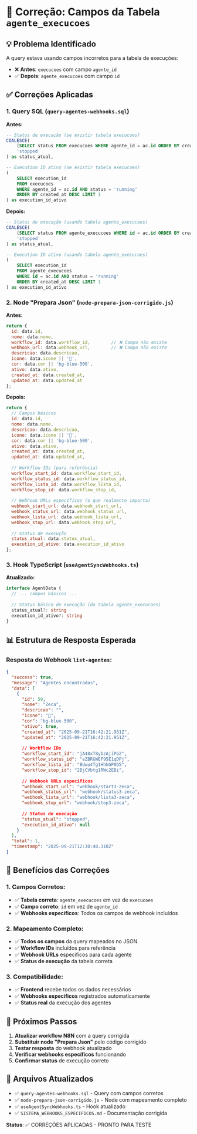 # 🔧 Correção: Campos da Tabela `agente_execucoes`

## 💡 Problema Identificado

A query estava usando campos incorretos para a tabela de execuções:
- ❌ **Antes**: `execucoes` com campo `agente_id`
- ✅ **Depois**: `agente_execucoes` com campo `id`

## ✅ Correções Aplicadas

### **1. Query SQL (`query-agentes-webhooks.sql`)**

**Antes:**
```sql
-- Status de execução (se existir tabela execucoes)
COALESCE(
    (SELECT status FROM execucoes WHERE agente_id = ac.id ORDER BY created_at DESC LIMIT 1),
    'stopped'
) as status_atual,

-- Execution ID ativo (se existir tabela execucoes)
(
    SELECT execution_id 
    FROM execucoes 
    WHERE agente_id = ac.id AND status = 'running'
    ORDER BY created_at DESC LIMIT 1
) as execution_id_ativo
```

**Depois:**
```sql
-- Status de execução (usando tabela agente_execucoes)
COALESCE(
    (SELECT status FROM agente_execucoes WHERE id = ac.id ORDER BY created_at DESC LIMIT 1),
    'stopped'
) as status_atual,

-- Execution ID ativo (usando tabela agente_execucoes)
(
    SELECT execution_id 
    FROM agente_execucoes 
    WHERE id = ac.id AND status = 'running'
    ORDER BY created_at DESC LIMIT 1
) as execution_id_ativo
```

### **2. Node "Prepara Json" (`node-prepara-json-corrigido.js`)**

**Antes:**
```javascript
return {
  id: data.id,
  nome: data.nome,
  workflow_id: data.workflow_id,        // ❌ Campo não existe
  webhook_url: data.webhook_url,        // ❌ Campo não existe
  descricao: data.descricao,
  icone: data.icone || '🤖',
  cor: data.cor || 'bg-blue-500',
  ativo: data.ativo,
  created_at: data.created_at,
  updated_at: data.updated_at
};
```

**Depois:**
```javascript
return {
  // Campos básicos
  id: data.id,
  nome: data.nome,
  descricao: data.descricao,
  icone: data.icone || '🤖',
  cor: data.cor || 'bg-blue-500',
  ativo: data.ativo,
  created_at: data.created_at,
  updated_at: data.updated_at,
  
  // Workflow IDs (para referência)
  workflow_start_id: data.workflow_start_id,
  workflow_status_id: data.workflow_status_id,
  workflow_lista_id: data.workflow_lista_id,
  workflow_stop_id: data.workflow_stop_id,
  
  // Webhook URLs específicos (o que realmente importa)
  webhook_start_url: data.webhook_start_url,
  webhook_status_url: data.webhook_status_url,
  webhook_lista_url: data.webhook_lista_url,
  webhook_stop_url: data.webhook_stop_url,
  
  // Status de execução
  status_atual: data.status_atual,
  execution_id_ativo: data.execution_id_ativo
};
```

### **3. Hook TypeScript (`useAgentSyncWebhooks.ts`)**

**Atualizado:**
```typescript
interface AgentData {
  // ... campos básicos ...
  
  // Status básico de execução (da tabela agente_execucoes)
  status_atual?: string
  execution_id_ativo?: string
}
```

## 📊 Estrutura de Resposta Esperada

### **Resposta do Webhook `list-agentes`:**
```json
{
  "success": true,
  "message": "Agentes encontrados",
  "data": [
    {
      "id": 59,
      "nome": "Zeca",
      "descricao": "",
      "icone": "🤖",
      "cor": "bg-blue-500",
      "ativo": true,
      "created_at": "2025-09-21T16:42:21.951Z",
      "updated_at": "2025-09-21T16:42:21.951Z",
      
      // Workflow IDs
      "workflow_start_id": "jA48xT8ybzAjiPG2",
      "workflow_status_id": "eZBRGWEF95E1qDPj",
      "workflow_lista_id": "BUwu4Tg1HhhGP0D5",
      "workflow_stop_id": "2BjCVbtg1RWc2EBi",
      
      // Webhook URLs específicos
      "webhook_start_url": "webhook/start3-zeca",
      "webhook_status_url": "webhook/status3-zeca",
      "webhook_lista_url": "webhook/lista3-zeca",
      "webhook_stop_url": "webhook/stop3-zeca",
      
      // Status de execução
      "status_atual": "stopped",
      "execution_id_ativo": null
    }
  ],
  "total": 1,
  "timestamp": "2025-09-21T12:30:48.310Z"
}
```

## 🎯 Benefícios das Correções

### **1. Campos Corretos:**
- ✅ **Tabela correta**: `agente_execucoes` em vez de `execucoes`
- ✅ **Campo correto**: `id` em vez de `agente_id`
- ✅ **Webhooks específicos**: Todos os campos de webhook incluídos

### **2. Mapeamento Completo:**
- ✅ **Todos os campos** da query mapeados no JSON
- ✅ **Workflow IDs** incluídos para referência
- ✅ **Webhook URLs** específicos para cada agente
- ✅ **Status de execução** da tabela correta

### **3. Compatibilidade:**
- ✅ **Frontend** recebe todos os dados necessários
- ✅ **Webhooks específicos** registrados automaticamente
- ✅ **Status real** da execução dos agentes

## 🚀 Próximos Passos

1. **Atualizar workflow N8N** com a query corrigida
2. **Substituir node "Prepara Json"** pelo código corrigido
3. **Testar resposta** do webhook atualizado
4. **Verificar webhooks específicos** funcionando
5. **Confirmar status** de execução correto

## 📁 Arquivos Atualizados

- ✅ `query-agentes-webhooks.sql` - Query com campos corretos
- ✅ `node-prepara-json-corrigido.js` - Node com mapeamento completo
- ✅ `useAgentSyncWebhooks.ts` - Hook atualizado
- ✅ `SISTEMA_WEBHOOKS_ESPECIFICOS.md` - Documentação corrigida

**Status**: ✅ CORREÇÕES APLICADAS - PRONTO PARA TESTE
